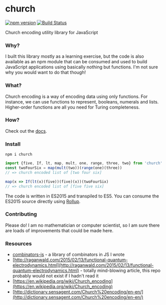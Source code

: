 # church

[![npm version](https://badge.fury.io/js/church.svg)](https://badge.fury.io/js/church)
[![Build Status](https://travis-ci.org/benji6/church.svg?branch=master)](https://travis-ci.org/benji6/church)

Church encoding utility library for JavaScript

### Why?

I built this library mostly as a learning exercise, but the code is also available as an npm module that can be consumed and used to build JavaScript applications using basically nothing but functions. I'm not sure why you would want to do that though!

### What?

Church encoding is a way of encoding data using only functions. For instance, we can use functions to represent, booleans, numerals and lists. Higher-order functions are all you need for Turing completeness.

### How?

Check out the [docs](http://benji6.github.io/church/docs/).

### Install

`npm i church`

```javascript
import {five, If, lt, map, mult, one, range, three, two} from 'church'
const twoFourSix = map(mult(two))(range(one)(three))
// => church encoded list of [two four six]

map(x => If(lt(x)(five))(five)(x))(twoFourSix)
// => church encoded list of [five five six]
```

The code is written in ES2015 and transpiled to ES5. You can consume the ES2015 source directly using [Rollup](https://github.com/rollup/rollup).

### Contributing

Please do! I am no mathematician or computer scientist, so I am sure there are loads of improvements that could be made here.

### Resources

- [combinators-js](https://github.com/benji6/combinators-js) - a library of combinators in JS I wrote
- [http://raganwald.com/2015/02/13/functional-quantum-electrodynamics.html](http://raganwald.com/2015/02/13/functional-quantum-electrodynamics.html) - totally mind-blowing article, this repo probably would not exist if I hadn't read it
- [https://en.wikipedia.org/wiki/Church_encoding](https://en.wikipedia.org/wiki/Church_encoding)
- [http://dictionary.sensagent.com/Church%20encoding/en-en/](http://dictionary.sensagent.com/Church%20encoding/en-en/)
